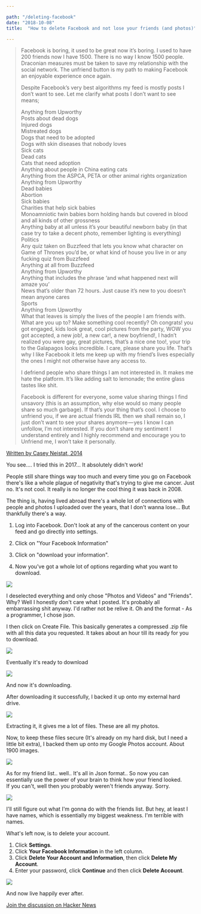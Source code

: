 ```yaml
---

path: "/deleting-facebook"
date: "2018-10-08"
title:  "How to delete Facebook and not lose your friends (and photos)"

---
```


> Facebook is boring, it used to be great now it’s boring. I used to have 200 friends now I have 1500. There is no way I know 1500 people. Draconian measures must be taken to save my relationship with the social network. The unfriend button is my path to making Facebook an enjoyable experience once again.
> 
> Despite Facebook’s very best algorithms my feed is mostly posts I don’t want to see. Let me clarify what posts I don’t want to see means;
> 
> Anything from Upworthy  
> Posts about dead dogs  
> Injured dogs  
> Mistreated dogs  
> Dogs that need to be adopted  
> Dogs with skin diseases that nobody loves  
> Sick cats  
> Dead cats  
> Cats that need adoption  
> Anything about people in China eating cats  
> Anything from the ASPCA, PETA or other animal rights organization  
> Anything from Upworthy  
> Dead babies  
> Abortion  
> Sick babies  
> Charities that help sick babies  
> Monoamniotic twin babies born holding hands but covered in blood and all kinds of other grossness  
> Anything baby at all unless it’s your beautiful newborn baby (in that case try to take a decent photo, remember lighting is everything)  
> Politics  
> Any quiz taken on Buzzfeed that lets you know what character on Game of Thrones you’d be, or what kind of house you live in or any fucking quiz from Buzzfeed  
> Anything at all from Buzzfeed  
> Anything from Upworthy  
> Anything that includes the phrase ‘and what happened next will amaze you’  
> News that’s older than 72 hours. Just cause it’s new to you doesn’t mean anyone cares  
> Sports  
> Anything from Upworthy  
> What that leaves is simply the lives of the people I am friends with. What are you up to? Make something cool recently? Oh congrats! you got engaged, kids look great, cool pictures from the party, WOW you got accepted, a new job!, a new car!, a new boyfriend!, I hadn’t realized you were gay, great pictures, that’s a nice one too!, your trip to the Galapagos looks incredible. I care, please share you life. That’s why I like Facebook it lets me keep up with my friend’s lives especially the ones I might not otherwise have any access to.
> 
> I defriend people who share things I am not interested in. It makes me hate the platform. It’s like adding salt to lemonade; the entire glass tastes like shit.
> 
> Facebook is different for everyone, some value sharing things I find unsavory (this is an assumption, why else would so many people share so much garbage). If that’s your thing that’s cool. I choose to unfriend you, if we are actual friends IRL then we shall remain so, I just don’t want to see your shares anymore — yes I know I can unfollow, I’m not interested. If you don’t share my sentiment I understand entirely and I highly recommend and encourage you to Unfriend me, I won’t take it personally.

[Written by Casey Neistat, 2014](https://medium.com/@CaseyNeistat/yes-i-unfriended-you-dont-take-it-personally-460203eb8378)

You see.... I tried this in 2017... It absolutely didn't work!

People still share things way too much and every time you go on Facebook there's like a whole plague of negativity that's trying to give me cancer. Just no. It's not cool. It really is no longer the cool thing it was back in 2008.

The thing is, having lived abroad there's a whole lot of connections with people and photos I uploaded over the years, that I don't wanna lose... But thankfully there's a way.

1) Log into Facebook. Don't look at any of the cancerous content on your feed and go directly into settings.

2) Click on "Your Facebook Information"

3) Click on "download your information".

4) Now you've got a whole lot of options regarding what you want to download.

![](https://i.imgur.com/KhrUpch.png)

I deselected everything and only chose "Photos and Videos" and "Friends". Why? Well I honestly don't care what I posted. It's probably all embarrassing shit anyway. I'd rather not be relive it. Oh and the format - As a programmer, I chose json.

I then click on Create File. This basically generates a compressed .zip file with all this data you requested. It takes about an hour till its ready for you to download.

![](https://i.imgur.com/AQ1Sf3b.png)

Eventually it's ready to download

![](https://i.imgur.com/lwjUqy7.png)

And now it's downloading.

After downloading it successfully, I backed it up onto my external hard drive.

![](https://i.imgur.com/g5pn3Gu.png)

Extracting it, it gives me a lot of files. These are all my photos.

Now, to keep these files secure (It's already on my hard disk, but I need a little bit extra), I backed them up onto my Google Photos account. About 1900 images.

![](https://i.imgur.com/LqD1gTW.jpg)

As for my friend list.. well.. It's all in Json format.. So now you can essentially use the power of your brain to think how your friend looked.  
If you can't, well then you probably weren't friends anyway. Sorry.

![](https://i.imgur.com/VoZNAOO.png)

I'll still figure out what I'm gonna do with the friends list. But hey, at least I have names, which is essentially my biggest weakness. I'm terrible with names.

What's left now, is to delete your account.

1.  Click **Settings**.
2.  Click **Your Facebook Information** in the left column.
3.  Click **Delete Your Account and Information**, then click **Delete My Account**.
4.  Enter your password, click **Continue** and then click **Delete Account**.

![](https://i.imgur.com/JS0lQ5h.png)

And now live happily ever after.

[Join the discussion on Hacker News](https://news.ycombinator.com/item?id=18164188)
